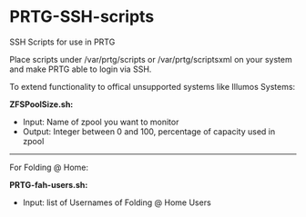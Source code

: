 # PRTG-SSH-scripts
SSH Scripts for use in PRTG

Place scripts under /var/prtg/scripts or /var/prtg/scriptsxml on your system and make PRTG able to login via SSH.

To extend functionality to offical unsupported systems like Illumos Systems:

**ZFSPoolSize.sh:**  
- Input: Name of zpool you want to monitor  
- Output: Integer between 0 and 100, percentage of capacity used in zpool

---

For Folding @ Home:

**PRTG-fah-users.sh:**  
- Input: list of Usernames of Folding @ Home Users
